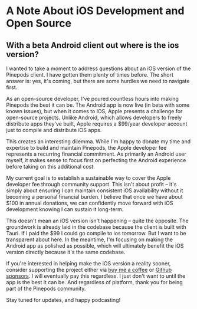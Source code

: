 # A Note About iOS Development and Open Source

## With a beta Android client out where is the ios version?

I wanted to take a moment to address questions about an iOS version of the Pinepods client. I have gotten them plenty of times before. The short answer is: yes, it's coming, but there are some hurdles we need to navigate first.

As an open-source developer, I've poured countless hours into making Pinepods the best it can be. The Android app is now live (in beta with some known issues), but when it comes to iOS, Apple presents a challenge for open-source projects. Unlike Android, which allows developers to freely distribute apps they've built, Apple requires a $99/year developer account just to compile and distribute iOS apps.

This creates an interesting dilemma. While I'm happy to donate my time and expertise to build and maintain Pinepods, the Apple developer fee represents a recurring financial commitment. As primarily an Android user myself, it makes sense to focus first on perfecting the Android experience before taking on this additional cost.

My current goal is to establish a sustainable way to cover the Apple developer fee through community support. This isn't about profit – it's simply about ensuring I can maintain consistent iOS availability without it becoming a personal financial burden. I believe that once we have about $100 in annual donations, we can confidently move forward with iOS development knowing I can sustain it long-term.

This doesn't mean an iOS version isn't happening – quite the opposite. The groundwork is already laid in the codebase because the client is built with Tauri. If I paid the $99 I could go compile to ios tomorrow. But I want to be transparent about here. In the meantime, I'm focusing on making the Android app as polished as possible, which will ultimately benefit the iOS version directly because it's the same codebase.

If you're interested in helping make the iOS version a reality sooner, consider supporting the project either via [buy me a coffee](https://buymeacoffee.com/collinscoffee) or [Github sponsors](https://github.com/sponsors/madeofpendletonwool). I will eventually pay this regardless. I just don't want to until the app is the best it can be. And regardless of platform, thank you for being part of the Pinepods community.

Stay tuned for updates, and happy podcasting!
